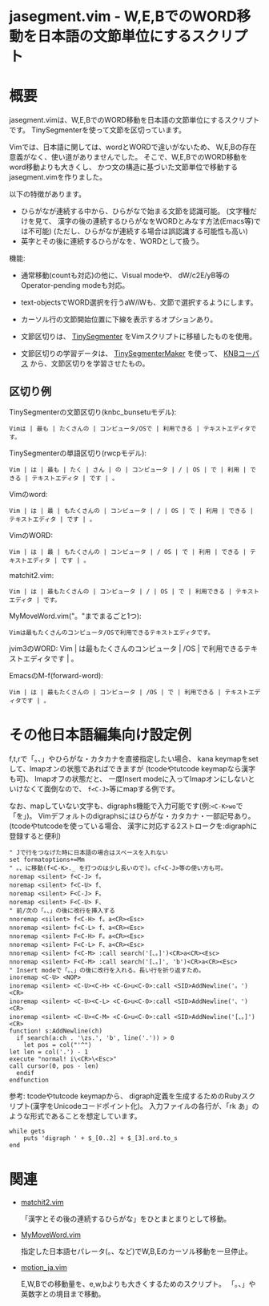 jasegment.vim - W,E,BでのWORD移動を日本語の文節単位にするスクリプト
===================================================================

概要
====

jasegment.vimは、W,E,BでのWORD移動を日本語の文節単位にするスクリプトです。
TinySegmenterを使って文節を区切っています。

Vimでは、日本語に関しては、wordとWORDで違いがないため、
W,E,Bの存在意義がなく、使い道がありませんでした。
そこで、W,E,BでのWORD移動をword移動よりも大きくし、
かつ文の構造に基づいた文節単位で移動するjasegment.vimを作りました。

以下の特徴があります。
* ひらがなが連続する中から、ひらがなで始まる文節を認識可能。
  (文字種だけを見て、
  漢字の後の連続するひらがなをWORDとみなす方法(Emacs等)では不可能)
  (ただし、ひらがなが連続する場合は誤認識する可能性も高い)
* 英字とその後に連続するひらがなを、WORDとして扱う。

機能:
* 通常移動(countも対応)の他に、Visual modeや、
  dW/c2E/yB等のOperator-pending modeも対応。
* text-objectsでWORD選択を行うaW/iWも、文節で選択するようにします。
* カーソル行の文節開始位置に下線を表示するオプションあり。

* 文節区切りは、
  [TinySegmenter](http://chasen.org/~taku/software/TinySegmenter/)
  をVimスクリプトに移植したものを使用。

* 文節区切りの学習データは、
  [TinySegmenterMaker](http://shogo82148.github.com/blog/2012/11/23/tinysegmentermaker/)
  を使って、
  [KNBコーパス](http://nlp.ist.i.kyoto-u.ac.jp/kuntt/#ga739fe2)
  から、文節区切りを学習させたもの。

区切り例
--------

TinySegmenterの文節区切り(knbc_bunsetuモデル):

    Vimは | 最も | たくさんの | コンピュータ/OSで | 利用できる | テキストエディタです。

TinySegmenterの単語区切り(rwcpモデル):

    Vim | は | 最も | たく | さん | の | コンピュータ | / | OS | で | 利用 | できる | テキストエディタ | です | 。

Vimのword:

    Vim | は | 最 | もたくさんの | コンピュータ | / | OS | で | 利用 | できる | テキストエディタ | です | 。

VimのWORD:

    Vim | は | 最 | もたくさんの | コンピュータ | / OS | で | 利用 | できる | テキストエディタ | です | 。

matchit2.vim:

    Vim | は | 最もたくさんの | コンピュータ | / | OS | で | 利用できる | テキストエディタ | です。

MyMoveWord.vim("。"までまるごと1つ):

    Vimは最もたくさんのコンピュータ/OSで利用できるテキストエディタです。

jvim3のWORD:
    Vim | は最もたくさんのコンピュータ | /OS | で利用できるテキストエディタです | 。

EmacsのM-f(forward-word):

    Vim | は | 最もたくさんの | コンピュータ | /OS | で | 利用できる | テキストエディタです | 。

その他日本語編集向け設定例
==========================

f,t,rで「。、」やひらがな・カタカナを直接指定したい場合、
kana keymapをsetして、lmapオンの状態であればできますが
(tcodeやtutcode keymapなら漢字も可)、
lmapオフの状態だと、
一度Insert modeに入ってlmapオンにしないといけなくて面倒なので、
`f<C-J>`等にmapする例です。

なお、mapしていない文字も、digraphs機能で入力可能です(例:`<C-K>wo`で「を」)。
Vimデフォルトのdigraphsにはひらがな・カタカナ・一部記号あり。
(tcodeやtutcodeを使っている場合、
漢字に対応する2ストロークを:digraphに登録すると便利)

    " Jで行をつなげた時に日本語の場合はスペースを入れない
    set formatoptions+=Mm
    " 。、に移動(f<C-K>._ を打つのは少し長いので)。cf<C-J>等の使い方も可。
    noremap <silent> f<C-J> f。
    noremap <silent> f<C-U> f、
    noremap <silent> F<C-J> F。
    noremap <silent> F<C-U> F、
    " 前/次の「。、」の後に改行を挿入する
    nnoremap <silent> f<C-H> f。a<CR><Esc>
    nnoremap <silent> f<C-L> f、a<CR><Esc>
    nnoremap <silent> F<C-H> F。a<CR><Esc>
    nnoremap <silent> F<C-L> F、a<CR><Esc>
    nnoremap <silent> f<C-M> :call search('[、。]')<CR>a<CR><Esc>
    nnoremap <silent> F<C-M> :call search('[、。]', 'b')<CR>a<CR><Esc>
    " Insert modeで「。、」の後に改行を入れる。長い行を折り返すため。
    inoremap <C-U> <NOP>
    inoremap <silent> <C-U><C-H> <C-G>u<C-O>:call <SID>AddNewline('。')<CR>
    inoremap <silent> <C-U><C-L> <C-G>u<C-O>:call <SID>AddNewline('、')<CR>
    inoremap <silent> <C-U><C-M> <C-G>u<C-O>:call <SID>AddNewline('[、。]')<CR>
    function! s:AddNewline(ch)
      if search(a:ch . '\zs.', 'b', line('.')) > 0
        let pos = col("'^")
	let len = col('.') - 1
	execute "normal! i\<CR>\<Esc>"
	call cursor(0, pos - len)
      endif
    endfunction

参考: tcodeやtutcode keymapから、
digraph定義を生成するためのRubyスクリプト(漢字をUnicodeコードポイント化)。
入力ファイルの各行が、「rk あ」のような形式であることを想定しています。

    while gets
        puts 'digraph ' + $_[0..2] + $_[3].ord.to_s
    end

関連
====

* [matchit2.vim](http://www.fenix.ne.jp/~G-HAL/soft/nosettle/#vim)

    「漢字とその後の連続するひらがな」をひとまとまりとして移動。

* [MyMoveWord.vim](https://sites.google.com/site/fudist/Home/mylib#TOC-w-b-W-E-B-)

    指定した日本語セパレータ(。、など)でW,B,Eのカーソル移動を一旦停止。

* [motion_ja.vim](https://github.com/deton/motion_ja.vim)

    E,W,Bでの移動量を、e,w,bよりも大きくするためのスクリプト。
    「。、」や英数字との境目まで移動。
